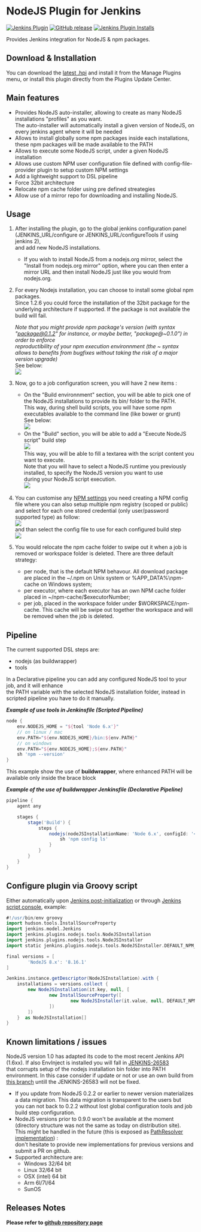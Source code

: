# NodeJS Plugin for Jenkins


[![Jenkins Plugin](https://img.shields.io/jenkins/plugin/v/nodejs.svg)](https://plugins.jenkins.io/nodejs)
[![GitHub release](https://img.shields.io/github/release/jenkinsci/nodejs-plugin.svg?label=release)](https://github.com/jenkinsci/nodejs-plugin/releases/latest)
[![Jenkins Plugin Installs](https://img.shields.io/jenkins/plugin/i/nodejs.svg?color=blue)](https://plugins.jenkins.io/nodejs)

Provides Jenkins integration for NodeJS & npm packages.

## Download & Installation

You can download the [latest
.hpi](http://updates.jenkins-ci.org/latest/nodejs.hpi) and install it
from the Manage Plugins menu, or install this plugin directly from the
Plugins Update Center.

## Main features

-   Provides NodeJS auto-installer, allowing to create as many NodeJS
    installations "profiles" as you want.  
    The auto-installer will automatically install a given version of
    NodeJS, on every jenkins agent where it will be needed
-   Allows to install globally some npm packages inside each
    installations, these npm packages will be made available to the PATH
-   Allows to execute some NodeJS script, under a given NodeJS
    installation
-   Allows use custom NPM user configuration file defined with
    config-file-provider plugin to setup custom NPM settings
-   Add a lightweight support to DSL pipeline
-   Force 32bit architecture
-   Relocate npm cache folder using pre defined streategies
-   Allow use of a mirror repo for downloading and installing NodeJS.

## Usage

1.  After installing the plugin, go to the global jenkins configuration
    panel (JENKINS\_URL/configure or JENKINS\_URL/configureTools if
    using jenkins 2),  
    and add new NodeJS installations.
    - If you wish to install NodeJS from a nodejs.org mirror, 
    select the "Install from nodejs.org mirror" option, where you can 
    then enter a mirror URL and then install NodeJS just like you would 
    from nodejs.org.
2.  For every Nodejs installation, you can choose to install some global
    npm packages.  
    Since 1.2.6 you could force the installation of the 32bit package
    for the underlying architecture if supported. If the package is not
    available the build will fail.

    *Note that you might provide npm package's version (with syntax
    "package@0.1.2" for instance, or maybe better, "package@\~0.1.0") in
    order to enforce*  
    *reproductibility of your npm execution environnment (the \~ syntax
    allows to benefits from bugfixes without taking the risk of a major
    version upgrade)*  
    See below:  
    ![](docs/images/image2018-3-31_16:40:29.png)

3.  Now, go to a job configuration screen, you will have 2 new items :
    -   On the "Build environnment" section, you will be able to pick
        one of the NodeJS installations to provide its bin/ folder to
        the PATH.  
        This way, during shell build scripts, you will have some npm
        executables available to the command line (like bower or
        grunt)  
        See below:  
        ![](docs/images/nodejs_npm_to_path.png)
    -   On the "Build" section, you will be able to add a "Execute
        NodeJS script" build step  
        ![](docs/images/nodejs_buildstep_menu.png)  
        This way, you will be able to fill a textarea with the script
        content you want to execute.  
        Note that you will have to select a NodeJS runtime you
        previously installed, to specify the NodeJS version you want to
        use  
        during your NodeJS script execution.  
        ![](docs/images/nodejs_buildstep_script.png)
4.  You can customise any [NPM
    settings](https://docs.npmjs.com/misc/config#config-settings) you
    need creating a NPM config file where you can also setup multiple
    npm registry (scoped or public)  
    and select for each one stored credential (only user/password
    supported type) as follow:  
    ![](docs/images/nodejs_npm_configfile.png)  
    and than select the config file to use for each configured build
    step  
    ![](docs/images/nodejs_choose_configfile.png)
5.  You would relocate the npm cache folder to swipe out it when a job
    is removed or workspace folder is deleted. There are three default
    strategy:
    -   per node, that is the default NPM behavour. All download package
        are placed in the \~/.npm on Unix system or
        %APP\_DATA%\\npm-cache on Windows system;
    -   per executor, where each executor has an own NPM cache folder
        placed in \~/npm-cache/$executorNumber;
    -   per job, placed in the workspace folder under
        $WORKSPACE/npm-cache. This cache will be swipe out together the
        workspace and will be removed when the job is deleted.

## Pipeline

The current supported DSL steps are:

-   nodejs (as buildwrapper)
-   tools

In a Declarative pipeline you can add any configured NodeJS tool to your
job, and it will enhance  
the PATH variable with the selected NodeJS installation folder, instead
in scripted pipeline you have to do it manually.

***Example of use tools in Jenkinsfile (Scripted Pipeline)***

``` groovy
node {
    env.NODEJS_HOME = "${tool 'Node 6.x'}"
    // on linux / mac
    env.PATH="${env.NODEJS_HOME}/bin:${env.PATH}"
    // on windows
    env.PATH="${env.NODEJS_HOME};${env.PATH}"
    sh 'npm --version'
}
```

This example show the use of **buildwrapper**, where enhanced PATH will
be available only inside the brace block

***Example of the use of buildwrapper Jenkinsfile (Declarative
Pipeline)***

``` groovy
pipeline {
    agent any

    stages {
        stage('Build') {
            steps {
                nodejs(nodeJSInstallationName: 'Node 6.x', configId: '<config-file-provider-id>') {
                    sh 'npm config ls'
                }
            }
        }
    }
}
```

## Configure plugin via Groovy script

Either automatically upon [Jenkins post-initialization](https://www.jenkins.io/doc/book/managing/groovy-hook-scripts/#post-initialization-script-init-hook)
or through [Jenkins script console](https://www.jenkins.io/doc/book/managing/script-console/), example:

```groovy
#!/usr/bin/env groovy
import hudson.tools.InstallSourceProperty
import jenkins.model.Jenkins
import jenkins.plugins.nodejs.tools.NodeJSInstallation
import jenkins.plugins.nodejs.tools.NodeJSInstaller
import static jenkins.plugins.nodejs.tools.NodeJSInstaller.DEFAULT_NPM_PACKAGES_REFRESH_HOURS

final versions = [
        'NodeJS 8.x': '8.16.1'
]

Jenkins.instance.getDescriptor(NodeJSInstallation).with {
    installations = versions.collect {
        new NodeJSInstallation(it.key, null, [
                new InstallSourceProperty([
                        new NodeJSInstaller(it.value, null, DEFAULT_NPM_PACKAGES_REFRESH_HOURS)
                ])
        ])
    }  as NodeJSInstallation[]
}
```

## Known limitations / issues

NodeJS version 1.0 has adapted its code to the most recent Jenkins API
(1.6xx). If also EnvInject is installed you will fall in
[JENKINS-26583](https://issues.jenkins-ci.org/browse/JENKINS-26583)  
that corrupts setup of the nodejs installation bin folder into PATH
environment. In this case consider if update or not or use an own build
from  
[this
branch](https://github.com/jenkinsci/nodejs-plugin/tree/workaround-26583)
untill the JENKINS-26583 will not be fixed.

-   If you update from NodeJS 0.2.2 or earlier to newer version
    materializes a data migration. This data migration is transparent to
    the users but  
    you can not back to 0.2.2 without lost global configuration tools
    and job build step configuration.
-   NodeJS versions prior to 0.9.0 won't be available at the moment
    (directory structure was not the same as today on distribution
    site).  
    This might be handled in the future (this is exposed as
    [PathResolver
    implementation](https://github.com/jenkinsci/nodejs-plugin/blob/master/src/main/java/jenkins/plugins/nodejs/tools/pathresolvers/LatestInstallerPathResolver.java))
    :  
    don't hesitate to provide new implementations for previous versions
    and submit a PR on github.
-   Supported architecture are:
    -   Windows 32/64 bit
    -   Linux 32/64 bit
    -   OSX (intel) 64 bit
    -   Arm 6l/7l/64
    -   SunOS

## Releases Notes

**Please refer to [github repository page](https://github.com/jenkinsci/nodejs-plugin/releases)**
